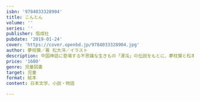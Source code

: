 ```yaml
---
isbn: '9784033328904'
title: こんとん
volume: ''
series: ''
publisher: 偕成社
pubdate: '2019-01-24'
cover: 'https://cover.openbd.jp/9784033328904.jpg'
author: 夢枕獏／著 松大洋／イラスト
description: 中国神話に登場する不思議な生きもの「渾沌」の伝説をもとに、夢枕獏と松本大洋のコンビが新たに創りだした切なくも愛しい物語。
price: '1600'
genre: 児童図書
target: 児童
format: 絵本
content: 日本文学、小説・物語

---
```

